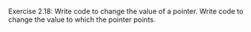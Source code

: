 Exercise 2.18: Write code to change the value of a pointer. Write code to
change the value to which the pointer points.
